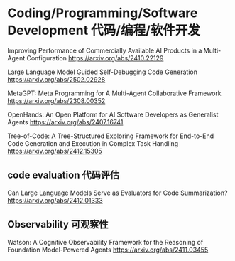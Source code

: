 # Coding/Programming/Software Development 代码/编程/软件开发

Improving Performance of Commercially Available AI Products in a Multi-Agent Configuration
https://arxiv.org/abs/2410.22129

Large Language Model Guided Self-Debugging Code Generation
https://arxiv.org/abs/2502.02928

MetaGPT: Meta Programming for A Multi-Agent Collaborative Framework
https://arxiv.org/abs/2308.00352

OpenHands: An Open Platform for AI Software Developers as Generalist Agents
https://arxiv.org/abs/2407.16741

Tree-of-Code: A Tree-Structured Exploring Framework for End-to-End Code Generation and Execution in Complex Task Handling
https://arxiv.org/abs/2412.15305

## code evaluation 代码评估
Can Large Language Models Serve as Evaluators for Code Summarization?
https://arxiv.org/abs/2412.01333

## Observability 可观察性
Watson: A Cognitive Observability Framework for the Reasoning of Foundation Model-Powered Agents
https://arxiv.org/abs/2411.03455
